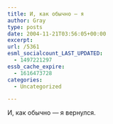 ```yaml
---
title: И, как обычно — я
author: Gray
type: posts
date: 2004-11-21T03:56:05+00:00
excerpt:
url: /5361
esml_socialcount_LAST_UPDATED:
  - 1497221297
essb_cache_expire:
  - 1616473728
categories:
  - Uncategorized

---
```








И, как обычно &#8212; я вернулся.